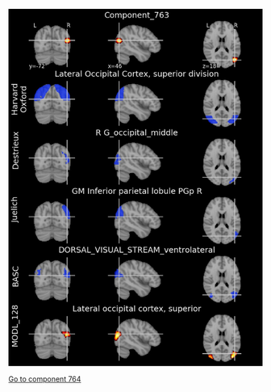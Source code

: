 


![763](preliminary/763.jpg "Component 763")

[Go to component 764](https://parietal-inria.github.io/MODL_atlas/1024/764 "Component 764")